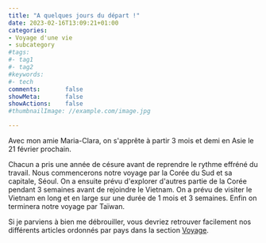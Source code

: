 ```yaml
---
title: "A quelques jours du départ !"
date: 2023-02-16T13:09:21+01:00
categories:
- Voyage d'une vie
- subcategory
#tags:
#- tag1
#- tag2
#keywords:
#- tech
comments:       false
showMeta:       false
showActions:    false
#thumbnailImage: //example.com/image.jpg

---
```


Avec mon amie Maria-Clara, on s'apprête à partir 3 mois et demi en Asie le 21 février prochain. 

Chacun a pris une année de césure avant de reprendre le rythme effréné du travail. 
Nous commencerons notre voyage par la Corée du Sud et sa capitale, Séoul. On a ensuite prévu d'explorer d'autres partie de la Corée pendant 3 semaines avant de rejoindre le Vietnam. On a prévu de visiter le Vietnam en long et en large sur une durée de 1 mois et 3 semaines. Enfin on terminera notre voyage par Taïwan.  

Si je parviens à bien me débrouiller, vous devriez retrouver facilement nos différents articles ordonnés par pays dans la section [Voyage](/page/voyage/).